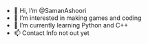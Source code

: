 - 👋 Hi, I’m @SamanAshoori
- 👀 I’m interested in making games and coding
- 🌱 I’m currently learning Python and C++
- 📫 Contact Info not out yet

<!---
SamanAshoori/SamanAshoori is a ✨ special ✨ repository because its `README.md` (this file) appears on your GitHub profile.
You can click the Preview link to take a look at your changes.
--->
